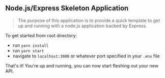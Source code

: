 ## Node.js/Express Skeleton Application

> The purpose of this application is to provide a quick template to get up and running with a node.js application backed by Express.

To get started from root directory:

- run `yarn install`
- run `yarn start`
- navigate to `localhost:3000` or whatever port specified in your `.env` file

That's it! You're up and running, you can now start fleshing out your new API.
